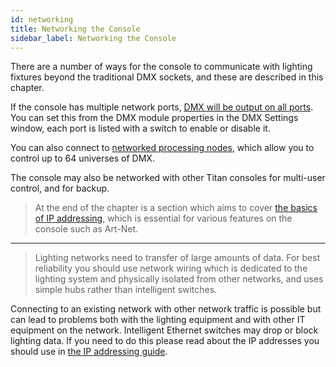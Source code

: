 ```yaml
---
id: networking
title: Networking the Console
sidebar_label: Networking the Console
---
```


There are a number of ways for the console to communicate with lighting
fixtures beyond the traditional DMX sockets, and these are described in
this chapter.

If the console has multiple network ports, [DMX will be output on all
ports](system-settings/dmx-output-mapping/#configuring-dmx-outputs). You can set this from the DMX module properties in the DMX
Settings window, each port is listed with a switch to enable or disable
it.

You can also connect to [networked processing nodes](titan-net.md), which allow you to
control up to 64 universes of DMX.

The console may also be networked with other Titan consoles for
multi-user control, and for backup.


> At the end of the chapter is a section which aims to cover [the basics of
IP addressing](networking/a-quick-guide-to-ip-addressing.md), which is essential for various features on the console
such as Art-Net.

---
  
> Lighting networks need to transfer of large amounts of data. For best reliability you should use network wiring which is dedicated to the lighting system and physically isolated from other networks, and uses simple hubs rather than intelligent switches.
  
Connecting to an existing network with other network traffic is possible but can lead to problems both with the lighting equipment and with other IT equipment on the network. Intelligent Ethernet switches may drop or block lighting data. If you need to do this please read about the IP addresses you should use in [the IP addressing guide](networking/a-quick-guide-to-ip-addressing.md).
